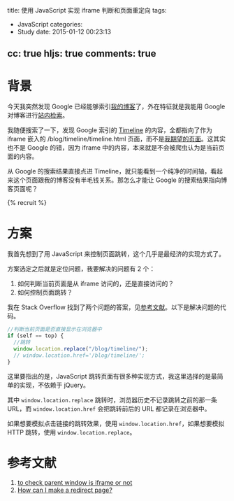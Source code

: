 title: 使用 JavaScript 实现 iframe 判断和页面重定向
tags:
  - JavaScript
categories:
  - Study
date: 2015-01-12 00:23:13

cc: true
hljs: true
comments: true
---

# 背景

今天我突然发现 Google 已经能够索引[我的博客][1]了，外在特征就是我能用 Google 对博客进行[站内检索][4]。

我随便搜索了一下，发现 Google 索引的 [Timeline][2] 的内容，全都指向了作为 iframe 嵌入的 /blog/timeline/timeline.html 页面，而不是[我期望的页面][2]。这其实也不是 Google 的错，因为 iframe 中的内容，本来就是不会被爬虫认为是当前页面的内容。

从 Google 的搜索结果直接点进 Timeline，就只能看到一个纯净的时间轴，看起来这个页面跟我的博客没有半毛钱关系。那怎么才能让 Google 的搜索结果指向博客页面呢？

<!-- more --><!-- indicate-the-source -->

{% recruit %}

# 方案

我首先想到了用 JavaScript 来控制页面跳转，这个几乎是最经济的实现方式了。

方案选定之后就是定位问题，我要解决的问题有 2 个：
1. 如何判断当前页面是从 iframe 访问的，还是直接访问的？
2. 如何控制页面跳转？

我在 Stack Overflow 找到了两个问题的答案，见[参考文献](#参考文献)。以下是解决问题的代码。

```js
//判断当前页面是否直接显示在浏览器中
if (self == top) {
  //跳转
  window.location.replace("/blog/timeline/");
  // window.location.href='/blog/timeline/';
}
```

这里要指出的是，JavaScript 跳转页面有很多种实现方式，我这里选择的是最简单的实现，不依赖于 jQuery。

其中 `window.location.replace` 跳转时，浏览器历史不记录跳转之前的那一条 URL，而 `window.location.href` 会把跳转前后的 URL 都记录在浏览器中。

如果想要模拟点击链接的跳转效果，使用 `window.location.href`，如果想要模拟 HTTP 跳转，使用 `window.location.replace`。

# 参考文献
1. [to check parent window is iframe or not](http://stackoverflow.com/questions/4594492/to-check-parent-window-is-iframe-or-not)
1. [How can I make a redirect page?](http://stackoverflow.com/questions/503093/how-can-i-make-a-redirect-page)

[1]: http://panjiabang.gitcafe.io/blog/
[2]: http://panjiabang.gitcafe.io/blog/timeline
[4]: https://www.google.com.hk/search?q=site:panjiabang.gitcafe.io/blog
